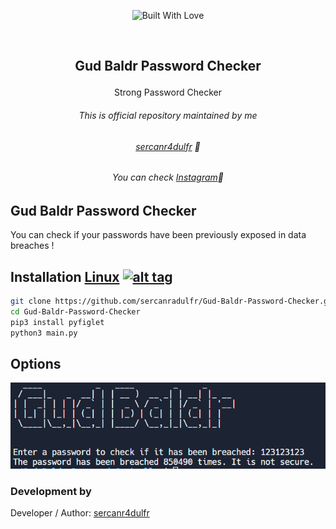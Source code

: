 <p align=center>
  <img title="Built With Love" src="https://forthebadge.com/images/badges/built-with-love.svg"></p>
  
  <br>
  
##   <p align="center">Gud Baldr Password Checker
  <p align="center">Strong Password Checker




###### <p align="center"> *This is official repository maintained by me*</center> </p>
###### <p align="center"> *[sercanr4dulfr](https://www.instagram.com/therealradulfr/) 🍺*</center> </p>
###### <p align="center"> *You can check [Instagram](https://www.instagram.com/therealradulfr/)🍺*</center> </p>
  
  
## Gud Baldr Password Checker
 
You can check if your passwords have been previously exposed in data breaches !
  

 

## Installation [Linux](https://wikipedia.org/wiki/Linux) [![alt tag](http://icons.iconarchive.com/icons/dakirby309/simply-styled/32/OS-Linux-icon.png)](https://en.wikipedia.org/wiki/Linux)

```bash
git clone https://github.com/sercanradulfr/Gud-Baldr-Password-Checker.git
cd Gud-Baldr-Password-Checker
pip3 install pyfiglet
python3 main.py
```
## Options
![Gud Baldr Password Checker Image](https://github.com/sercanradulfr/Gud-Baldr-Password-Checker/blob/main/gbpasschec.png "Gud Baldr Passowrd Generator Image")




 

 ### Development by

Developer / Author: [sercanr4dulfr](https://www.instagram.com/therealradulfr/)
